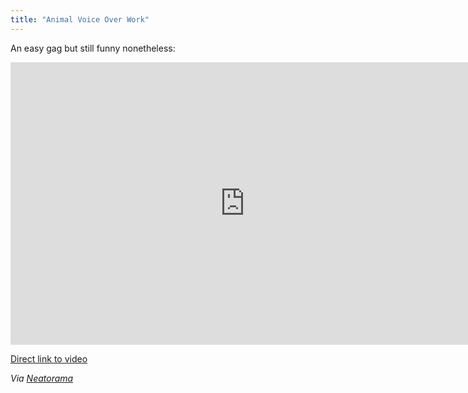 ```yaml
---
title: "Animal Voice Over Work"
---
```

<p>An easy gag but still funny nonetheless:</p>
<p><iframe title="YouTube video player" width="750" height="452" src="http://www.youtube.com/embed/djWwvwD0UtE?rel=0" frameborder="0" allowfullscreen></iframe></p>
<p><a href="http://www.youtube.com/watch?v=djWwvwD0UtE">Direct link to video</a></p>
<p><em>Via <a href="http://www.neatorama.com/2011/02/23/animal-vos/">Neatorama</a></em></p>
